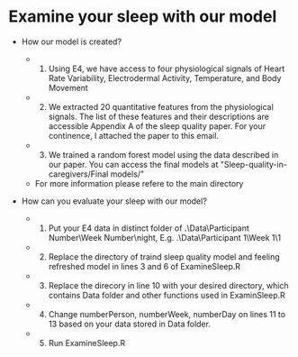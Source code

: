 # Examine your sleep with our model

- How our model is created?
    - 1. Using E4, we have access to four physiological signals of Heart Rate Variability, Electrodermal Activity, Temperature, and Body Movement
    - 2. We extracted 20 quantitative features from the physiological signals. The list of these features and their descriptions are accessible Appendix A of the sleep quality paper. For your continence, I attached the paper to this email.
    - 3. We trained a random forest model using the data described in our paper. You can access the final models at "Sleep-quality-in-caregivers/Final models/"
    - For more information please refere to the main directory
    
- How can you evaluate your sleep with our model?
    - 1. Put your E4 data in distinct folder of .\Data\Participant Number\Week Number\night, E.g. .\Data\Participant 1\Week 1\1
    - 2. Replace the directory of traind sleep quality model and feeling refreshed model in lines 3 and 6 of ExamineSleep.R
    - 3. Replace the direcory in line 10 with your desired directory, which contains Data folder and other functions used in ExaminSleep.R
    - 4. Change numberPerson, numberWeek, numberDay on lines 11 to 13 based on your data stored in Data folder.
    - 5. Run ExamineSleep.R
